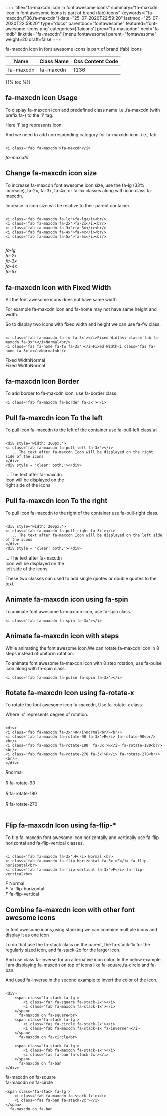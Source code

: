 +++
title="fa-maxcdn icon in font awesome icons"
summary="fa-maxcdn icon in font awesome icons is part of brand (fab) icons"
keywords=["fa-maxcdn,f136,fa-maxcdn"]
date="25-07-2020T22:59:20"
lastmod="25-07-2020T22:59:20"
type="docs"
parentdoc="fontawesome"
featured='font-awesome-icons.png'
categories=['faicons']
prev="fa-mastodon"
next="fa-mdb"
linktitle="fa-maxcdn"
[menu.fontawesome]
parent="fontawesome"
weight=20
draft=false
+++


fa-maxcdn icon in font awesome icons is part of brand (fab) icons

<div class='table-responsive'><table class='table'><thead><tr><th>Name</th><th>Class Name</th><th>Css Content Code</th></tr></thead><tbody><tr><td>fa-maxcdn</td><td>fa-maxcdn</td><td>f136</td></tr></tbody></table></div>


{{% toc %}}


## fa-maxcdn icon Usage

To display fa-maxcdn icon add predefined class name i.e.,fa-maxcdn (with prefix fa-) to the 'i' tag.

Here 'i' tag represents icon.

And we need to add corresponding category for fa-maxcdn icon. i.e., fab.


```

<i class='fab fa-maxcdn'>fa-maxcdn</i>
```

<i class='fab fa-maxcdn'>fa-maxcdn</i>




## Change fa-maxcdn icon size
To increase fa-maxcdn font awesome icon size, use the fa-lg (33% increase), fa-2x, fa-3x, fa-4x, or fa-5x classes along with icon class fa-maxcdn.

Increase in icon size will be relative to their parent container. 

```

<i class='fab fa-maxcdn fa-lg'>fa-lg</i><br/>
<i class='fab fa-maxcdn fa-2x'>fa-2x</i><br/>
<i class='fab fa-maxcdn fa-3x'>fa-3x</i><br/>
<i class='fab fa-maxcdn fa-4x'>fa-4x</i><br/>
<i class='fab fa-maxcdn fa-5x'>fa-5x</i><br/>
            
```

<i class='fab fa-maxcdn fa-lg'>fa-lg</i><br/>
<i class='fab fa-maxcdn fa-2x'>fa-2x</i><br/>
<i class='fab fa-maxcdn fa-3x'>fa-3x</i><br/>
<i class='fab fa-maxcdn fa-4x'>fa-4x</i><br/>
<i class='fab fa-maxcdn fa-5x'>fa-5x</i><br/>
            



## fa-maxcdn Icon with Fixed Width 

All the font awesome icons does not have same width.

For example fa-maxcdn icon and fa-home may not have same height and width.

So to display two icons with fixed width and height we can use fa-fw class.


```

<i class='fab fa-maxcdn fa-fw fa-3x'></i>Fixed Width<i class='fab fa-maxcdn fa-3x'></i>Normal<br/>
<i class='fas fa-home fa-fw fa-3x'></i>Fixed Width<i class='fas fa-home fa-3x'></i>Normal<br/>
```

<i class='fab fa-maxcdn fa-fw fa-3x'></i>Fixed Width<i class='fab fa-maxcdn fa-3x'></i>Normal<br/>
<i class='fas fa-home fa-fw fa-3x'></i>Fixed Width<i class='fas fa-home fa-3x'></i>Normal<br/>



## fa-maxcdn Icon Border 

To add border to fa-maxcdn icon, use fa-border class.


```
<i class='fab fa-maxcdn fa-border fa-3x'></i>

```
<i class='fab fa-maxcdn fa-border fa-3x'></i>





## Pull fa-maxcdn icon To the left

To pull icon fa-maxcdn to the left of the container use fa-pull-left class.\n

```

<div style='width: 200px;'>
<i class='fab fa-maxcdn fa-pull-left fa-3x'></i>
  ... The text after fa-maxcdn Icon will be displayed on the right side of the icons
</div>
<div style = 'clear: both;'></div>
```

<div style='width: 200px;'>
<i class='fab fa-maxcdn fa-pull-left fa-3x'></i>
  ... The text after fa-maxcdn Icon will be displayed on the right side of the icons
</div>
<div style = 'clear: both;'></div>




## Pull fa-maxcdn icon To the right
To pull icon fa-maxcdn to the right of the container use fa-pull-right class.

```

<div style='width: 200px;'>
<i class='fab fa-maxcdn fa-pull-right fa-3x'></i>
  ... The text after fa-maxcdn Icon will be displayed on the left side of the icons
</div>
<div style = 'clear: both;'></div>
```

<div style='width: 200px;'>
<i class='fab fa-maxcdn fa-pull-right fa-3x'></i>
  ... The text after fa-maxcdn Icon will be displayed on the left side of the icons
</div>
<div style = 'clear: both;'></div>

These two classes can used to add single quotes or double quotes to the text.


## Animate fa-maxcdn icon using fa-spin
To animate font awesome fa-maxcdn icon, use fa-spin class.

```
<i class='fab fa-maxcdn fa-spin fa-3x'></i>
```
<i class='fab fa-maxcdn fa-spin fa-3x'></i>




## Animate fa-maxcdn icon with steps
While animating the font awesome icon,We can rotate fa-maxcdn icon in 8 steps instead of uniform rotation.

To animate font awesome fa-maxcdn icon with 8 step rotation, use fa-pulse icon along with fa-spin class.


```
<i class='fab fa-maxcdn fa-pulse fa-spin fa-3x'></i>

```
<i class='fab fa-maxcdn fa-pulse fa-spin fa-3x'></i>





## Rotate fa-maxcdn Icon using fa-rotate-x
To rotate the font awesome icon fa-maxcdn, Use fa-rotate-x class

Where 'x' represents degree of rotation.


```

<div>
<i class='fab fa-maxcdn fa-3x'>R</i>normal<br/><br/>
<i class='fab fa-maxcdn fa-rotate-90 fa-3x'>R</i> fa-rotate-90<br/><br/> 
<i class='fab fa-maxcdn fa-rotate-180  fa-3x'>R</i> fa-rotate-180<br/><br/> 
<i class='fab fa-maxcdn fa-rotate-270 fa-3x'>R</i> fa-rotate-270<br/><br/>
</div>
```

<div>
<i class='fab fa-maxcdn fa-3x'>R</i>normal<br/><br/>
<i class='fab fa-maxcdn fa-rotate-90 fa-3x'>R</i> fa-rotate-90<br/><br/> 
<i class='fab fa-maxcdn fa-rotate-180  fa-3x'>R</i> fa-rotate-180<br/><br/> 
<i class='fab fa-maxcdn fa-rotate-270 fa-3x'>R</i> fa-rotate-270<br/><br/>
</div>




## Flip fa-maxcdn Icon using fa-flip-*
To flip fa-maxcdn font awesome icon horizontally and vertically use fa-flip-horizontal and fa-flip-vertical classes. 

```

<i class='fab fa-maxcdn fa-3x'>F</i> Normal <br>
<i class='fab fa-maxcdn fa-flip-horizontal fa-3x'>F</i> fa-flip-horizontal<br>
<i class='fab fa-maxcdn fa-flip-vertical fa-3x'>F</i> fa-flip-vertical<br>
```

<i class='fab fa-maxcdn fa-3x'>F</i> Normal <br>
<i class='fab fa-maxcdn fa-flip-horizontal fa-3x'>F</i> fa-flip-horizontal<br>
<i class='fab fa-maxcdn fa-flip-vertical fa-3x'>F</i> fa-flip-vertical<br>




## Combine fa-maxcdn icon with other font awesome icons
In font awesome icons,using stacking we can combine multiple icons and display it as one icon 

To do that use the fa-stack class on the parent, the fa-stack-1x for the regularly sized icon, and fa-stack-2x for the larger icon.

And use class fa-inverse for an alternative icon color. 
In the below example, I am displaying fa-maxcdn on top of icons like fa-square,fa-circle and fa-ban.

And used fa-inverse in the second example to invert the color of the icon.

```

<div>
    <span class='fa-stack fa-lg'>
        <i class='far fa-square fa-stack-2x'></i>
        <i class='fab fa-maxcdn fa-stack-1x'></i>
    </span>
      fa-maxcdn on fa-square<br>
    <span class='fa-stack fa-lg'>
        <i class='fas fa-circle fa-stack-2x'></i>
        <i class='fab fa-maxcdn fa-stack-1x fa-inverse'></i>
    </span>
      fa-maxcdn on fa-circle<br>

    <span class='fa-stack fa-lg'>
        <i class='fab fa-maxcdn fa-stack-1x'></i>
        <i class='fas fa-ban fa-stack-2x'></i>
    </span>
      fa-maxcdn on fa-ban
</div>
```

<div>
    <span class='fa-stack fa-lg'>
        <i class='far fa-square fa-stack-2x'></i>
        <i class='fab fa-maxcdn fa-stack-1x'></i>
    </span>
      fa-maxcdn on fa-square<br>
    <span class='fa-stack fa-lg'>
        <i class='fas fa-circle fa-stack-2x'></i>
        <i class='fab fa-maxcdn fa-stack-1x fa-inverse'></i>
    </span>
      fa-maxcdn on fa-circle<br>

    <span class='fa-stack fa-lg'>
        <i class='fab fa-maxcdn fa-stack-1x'></i>
        <i class='fas fa-ban fa-stack-2x'></i>
    </span>
      fa-maxcdn on fa-ban
</div>






